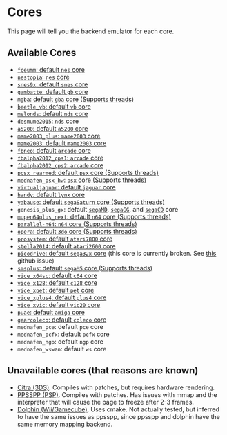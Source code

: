 # Cores

This page will tell you the backend emulator for each core.

## Available Cores

- [`fceumm`: default `nes` core](/systems/nes-famicom)
- [`nestopia`: `nes` core](/systems/nes-famicom)
- [`snes9x`: default `snes` core](/systems/snes)
- [`gambatte`: default `gb` core](/systems/nintendo-game-boy)
- [`mgba`: default `gba` core (Supports threads)](/systems/nintendo-game-boy-advance)
- [`beetle_vb`: default `vb` core](/systems/virtual-boy)
- [`melonds`: default `nds` core](/systems/nintendo-ds)
- [`desmume2015`: `nds` core](/systems/nintendo-ds)
- [`a5200`: default `a5200` core](/systems/atari-5200)
- [`mame2003_plus`: `mame2003` core](/systems/mame-2003)
- [`mame2003`: default `mame2003` core](/systems/mame-2003)
- [`fbneo`: default `arcade` core](/systems/arcade)
- [`fbalpha2012_cps1`: `arcade` core](/systems/arcade)
- [`fbalpha2012_cps2`: `arcade` core](/systems/arcade)
- [`pcsx_rearmed`: default `psx` core (Supports threads)](/systems/playstation)
- [`mednafen_psx_hw`: `psx` core (Supports threads)](/systems/playstation)
- [`virtualjaguar`: default `jaguar` core](/systems/atari-jaguar)
- [`handy`: default `lynx` core](/systems/atari-jynx)
- [`yabause`: default `segaSaturn` core (Supports threads)](/systems/sega-saturn)
- `genesis_plus_gx`: default [`segaMD`](/systems/sega-mega-drive), [`segaGG`](/systems/sega-game-gear), and [`segaCD`](/systems/sega-cd) core
- [`mupen64plus_next`: default `n64` core (Supports threads)](/systems/nintendo-64)
- [`parallel-n64`: `n64` core (Supports threads)](/systems/nintendo-64)
- [`opera`: default `3do` core (Supports threads)](/systems/3do)
- [`prosystem`: default `atari7800` core](/systems/atari-7800)
- [`stella2014`: default `atari2600` core](/systems/atari-2600)
- [`picodrive`: default `sega32x` core](/systems/sega-32x) (this core is currently broken. See [this](https://github.com/EmulatorJS/EmulatorJS/issues/579) github issue)
- [`smsplus`: default `segaMS` core (Supports threads)](/systems/sega-master-system)
- [`vice_x64sc`: default `c64` core](/systems/commodore-64)
- [`vice_x128`: default `c128` core](/systems/commodore-128)
- [`vice_xpet`: default `pet` core](/systems/commodore-PET)
- [`vice_xplus4`: default `plus4` core](/systems/commodore-plus4)
- [`vice_xvic`: default `vic20` core](/systems/commodore-vic20)
- [`puae`: default `amiga` core](/systems/commodore-amiga)
- [`gearcoleco`: default `coleco` core](/systems/colecovision)
- `mednafen_pce`: default `pce` core
- `mednafen_pcfx`: default `pcfx` core
- `mednafen_ngp`: default `ngp` core
- `mednafen_wswan`: default `ws` core



## Unavailable cores (that reasons are known)
- [Citra (3DS)](https://citra-emu.org/). Compiles with patches, but requires hardware rendering.
- [PPSSPP (PSP)](https://www.ppsspp.org/). Compiles with patches. Has issues with mmap and the interpreter that will cause the page to freeze after 2-3 frames.
- [Dolphin (Wii/Gamecube)](https://dolphin-emu.org/). Uses cmake. Not actually tested, but inferred to have the same issues as ppsspp, since ppsspp and dolphin have the same memory mapping backend.
